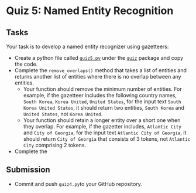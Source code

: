 # Quiz 5: Named Entity Recognition

## Tasks

Your task is to develop a named entity recognizer using gazetteers:

* Create a python file called [`quiz5.py`](../../src/quiz/quiz5.py) under the [`quiz`](../../src/quiz/) package and copy the code.
* Complete the `remove_overlaps()` method that takes a list of entities and returns another list of entities where there is no overlap between any entities.
  * Your function should remove the minimum number of entities. For example, if the gazetteer includes the following country names, `South Korea`, `Korea United`, `United States`, for the input text `South Korea United States`, it should return two entities, `South Korea` and `United States`, not `Korea United`.  
  * Your function should retain a longer entity over a short one when they overlap. For example, if the gazetter includes, `Atlantic City` and `City of Georgia`, for the input text `Atlantic City of Georgia`, it should return `City of Georgia` that consists of 3 tokens, not `Atlantic City` comprising 2 tokens. 
* Complete the 


## Submission

* Commit and push `quiz4.py`to your GitHub repository.
